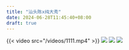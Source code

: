 ```yaml
---
title: "汕头陈x纯大秀"
date: 2024-06-28T11:45:40+08:00
draft: true
---
```

{{< video src="/videos/1111.mp4" >}}
![](/img/0707.jpg)
![](/img/0404.jpg)
![](/img/222.png)
